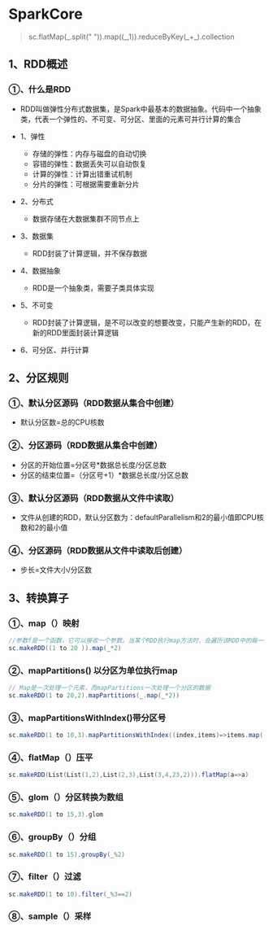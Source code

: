 # SparkCore

> sc.flatMap(_.split(" ")).map((\_,1)).reduceByKey(\_+\_).collection

## 1、RDD概述

### ①、什么是RDD

* RDD叫做弹性分布式数据集，是Spark中最基本的数据抽象。代码中一个抽象类，代表一个弹性的、不可变、可分区、里面的元素可并行计算的集合
* 1、弹性
  * 存储的弹性：内存与磁盘的自动切换
  * 容错的弹性：数据丢失可以自动恢复
  * 计算的弹性：计算出错重试机制
  * 分片的弹性：可根据需要重新分片

* 2、分布式
  * 数据存储在大数据集群不同节点上
* 3、数据集
  * RDD封装了计算逻辑，并不保存数据
* 4、数据抽象
  * RDD是一个抽象类，需要子类具体实现
* 5、不可变
  * RDD封装了计算逻辑，是不可以改变的想要改变，只能产生新的RDD，在新的RDD里面封装计算逻辑
* 6、可分区、并行计算

## 2、分区规则

### ①、默认分区源码（RDD数据从集合中创建）

* 默认分区数=总的CPU核数

### ②、分区源码（RDD数据从集合中创建）

* 分区的开始位置=分区号*数据总长度/分区总数
* 分区的结束位置=（分区号+1）*数据总长度/分区总数

### ③、默认分区源码（RDD数据从文件中读取）

* 文件从创建的RDD，默认分区数为：defaultParallelism和2的最小值即CPU核数和2的最小值

### ④、分区源码（RDD数据从文件中读取后创建）

* 步长=文件大小/分区数

## 3、转换算子

### ①、map（）映射

```scala
//参数f是一个函数，它可以接收一个参数。当某个RDD执行map方法时，会遍历该RDD中的每一个数据项，并依次应用f函数，从而产生一个新的RDD。即，这个新RDD中的每一个元素都是原来RDD中每一个元素依次应用f函数而得到的
sc.makeRDD((1 to 20 )).map(_*2)
```

### ②、mapPartitions() 以分区为单位执行map

```scala
// Map是一次处理一个元素，而mapPartitions一次处理一个分区的数据
sc.makeRDD(1 to 20,2).mapPartitions(_.map(_*2))
```

### ③、mapPartitionsWithIndex()带分区号

```scala
sc.makeRDD(1 to 10,3).mapPartitionsWithIndex((index,items)=>items.map((index,_)))
```

### ④、flatMap（）压平

```scala
sc.makeRDD(List(List(1,2),List(2,3),List(3,4,23,2))).flatMap(a=>a)
```

### ⑤、glom（）分区转换为数组

```scala
sc.makeRDD(1 to 15,3).glom
```

### ⑥、groupBy（）分组

```scala
sc.makeRDD(1 to 15).groupBy(_%2)
```

### ⑦、filter（）过滤

```scala
sc.makeRDD(1 to 10).filter(_%3==2)
```

### ⑧、sample（）采样

```scala

```

